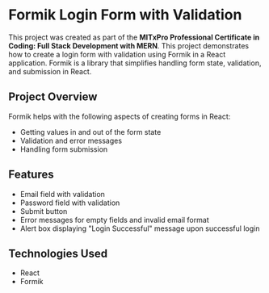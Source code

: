 # Formik Login Form with Validation

This project was created as part of the **MITxPro Professional Certificate in Coding: Full Stack Development with MERN**. This project demonstrates how to create a login form with validation using Formik in a React application. Formik is a library that simplifies handling form state, validation, and submission in React.

## Project Overview

Formik helps with the following aspects of creating forms in React:

- Getting values in and out of the form state
- Validation and error messages
- Handling form submission

## Features

- Email field with validation
- Password field with validation
- Submit button
- Error messages for empty fields and invalid email format
- Alert box displaying "Login Successful" message upon successful login

## Technologies Used

- React
- Formik
